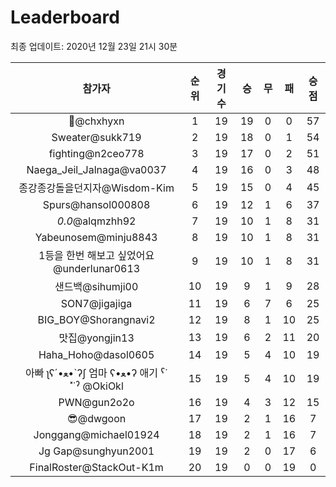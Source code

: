 # Leaderboard
최종 업데이트: 2020년 12월 23일 21시 30분




| 참가자 | 순위 | 경기수 | 승 | 무 | 패 | 승점 |
|:---:|:---:|:---:|:---:|:---:|:---:|:---:|
| 👑@chxhyxn | 1 | 19 | 19 | 0 | 0 | 57 |
| Sweater@sukk719 | 2 | 19 | 18 | 0 | 1 | 54 |
| fighting@n2ceo778 | 3 | 19 | 17 | 0 | 2 | 51 |
| Naega_Jeil_Jalnaga@va0037 | 4 | 19 | 16 | 0 | 3 | 48 |
| 종강종강돌을던지자@Wisdom-Kim | 5 | 19 | 15 | 0 | 4 | 45 |
| Spurs@hansol000808 | 6 | 19 | 12 | 1 | 6 | 37 |
| _0.0_@alqmzhh92 | 7 | 19 | 10 | 1 | 8 | 31 |
| Yabeunosem@minju8843 | 8 | 19 | 10 | 1 | 8 | 31 |
| 1등을 한번 해보고 싶었어요@underlunar0613 | 9 | 19 | 10 | 1 | 8 | 31 |
| 샌드백@sihumji00 | 10 | 19 | 9 | 1 | 9 | 28 |
| SON7@jigajiga | 11 | 19 | 6 | 7 | 6 | 25 |
| BIG_BOY@Shorangnavi2 | 12 | 19 | 8 | 1 | 10 | 25 |
| 맛집@yongjin13 | 13 | 19 | 6 | 2 | 11 | 20 |
| Haha_Hoho@dasol0605 | 14 | 19 | 5 | 4 | 10 | 19 |
|  아빠  ʅʕ´•ﻌ•`ʔʃ  엄마 ʕ•ﻌ•ʔ 애기 ˁ˙˟˙ˀ @OkiOkl | 15 | 19 | 5 | 4 | 10 | 19 |
| PWN@gun2o2o | 16 | 19 | 4 | 3 | 12 | 15 |
| 😎@dwgoon | 17 | 19 | 2 | 1 | 16 | 7 |
| Jonggang@michael01924 | 18 | 19 | 2 | 1 | 16 | 7 |
| Jg Gap@sunghyun2001 | 19 | 19 | 2 | 0 | 17 | 6 |
| FinalRoster@StackOut-K1m | 20 | 19 | 0 | 0 | 19 | 0 |